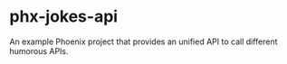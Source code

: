 # phx-jokes-api
An example Phoenix project that provides an unified API to call different humorous APIs.
